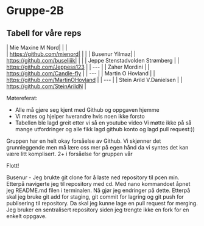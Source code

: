 # Gruppe-2B
## Tabell for våre reps
| Mie Maxine M Nord| 
|       |  
| https://github.com/mienord|
|       | 
| Busenur Yilmaz|
| https://github.com/buseliiik|
|       | 
| Jeppe Stenstadvolden Strømberg | 
| https://github.com/Jeppess123 |
| ---   | 
| Zaher Mordini |
| https://github.com/Candle-fly |
| ---   | 
| Martin O Hovland |
| https://github.com/MartinOHovland |
|  ---  | 
| Stein Arild V.Danielsen  | 
| https://github.com/SteinArildN | 

Møtereferat:
- Alle må gjøre seg kjent med Github og oppgaven hjemme
- Vi møtes og hjelper hverandre hvis noen ikke forsto
- Tabellen ble lagd greit etter vi så en youtube video
Vi møtte ikke på så mange utfordringer og alle fikk lagd github konto og lagd pull request:))

Gruppen har en helt okay forsåelse av Github. Vi skjønner det grunnleggende men må lære oss mer på egen hånd da vi syntes det kan være litt komplisert. 
2+ i forsåelse for gruppen vår

Flott!


Busenur - Jeg brukte git clone for å laste ned repository til pcen 
min. Etterpå navigerte jeg til repository med cd. Med nano 
kommandoet åpnet jeg README.md filen i terminalen. Nå gjør jeg 
endringer på dette. Etterpå skal jeg bruke git add for staging, git 
commit for lagring og git push for publisering til repository. Da 
skal jeg kunne lage en pull request for merging. Jeg bruker en 
sentralisert repository siden jeg trengte ikke en fork for en enkelt 
oppgave.
